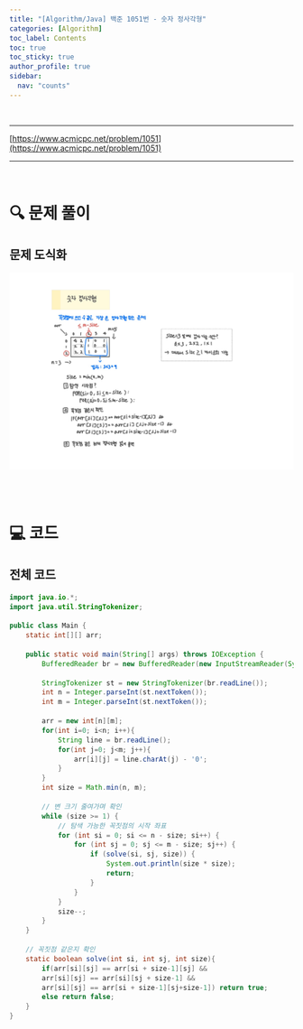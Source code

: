 ```yaml
---
title: "[Algorithm/Java] 백준 1051번 - 숫자 정사각형"
categories: [Algorithm]
toc_label: Contents
toc: true
toc_sticky: true
author_profile: true
sidebar:
  nav: "counts"
---
```


<br>

---

[https://www.acmicpc.net/problem/1051](https://www.acmicpc.net/problem/1051)

---

<br>

# 🔍 문제 풀이

## 문제 도식화

![assets/images/2025/1051.jpg](../../../assets/images/2025/1051.jpg)

<br><br>

# 💻 코드

## 전체 코드

```java
import java.io.*;
import java.util.StringTokenizer;

public class Main {
    static int[][] arr;

    public static void main(String[] args) throws IOException {
        BufferedReader br = new BufferedReader(new InputStreamReader(System.in));

        StringTokenizer st = new StringTokenizer(br.readLine());
        int n = Integer.parseInt(st.nextToken());
        int m = Integer.parseInt(st.nextToken());

        arr = new int[n][m];
        for(int i=0; i<n; i++){
            String line = br.readLine();
            for(int j=0; j<m; j++){
                arr[i][j] = line.charAt(j) - '0';
            }
        }
        int size = Math.min(n, m);

        // 변 크기 줄여가며 확인
        while (size >= 1) {
            // 탐색 가능한 꼭짓점의 시작 좌표
            for (int si = 0; si <= n - size; si++) {
                for (int sj = 0; sj <= m - size; sj++) {
                    if (solve(si, sj, size)) {
                        System.out.println(size * size);
                        return;
                    }
                }
            }
            size--;
        }
    }

    // 꼭짓점 같은지 확인
    static boolean solve(int si, int sj, int size){
        if(arr[si][sj] == arr[si + size-1][sj] &&
        arr[si][sj] == arr[si][sj + size-1] &&
        arr[si][sj] == arr[si + size-1][sj+size-1]) return true;
        else return false;
    }
}
```

<br>
